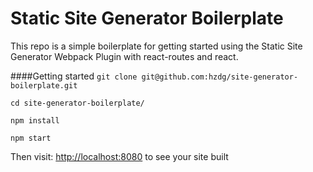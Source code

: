 # Static Site Generator Boilerplate

This repo is a simple boilerplate for getting started using the Static Site Generator Webpack Plugin with react-routes and react.

####Getting started
`git clone git@github.com:hzdg/site-generator-boilerplate.git`

`cd site-generator-boilerplate/`

`npm install`

`npm start`

Then visit:
[http://localhost:8080](http://localhost:8080) to see your site built
